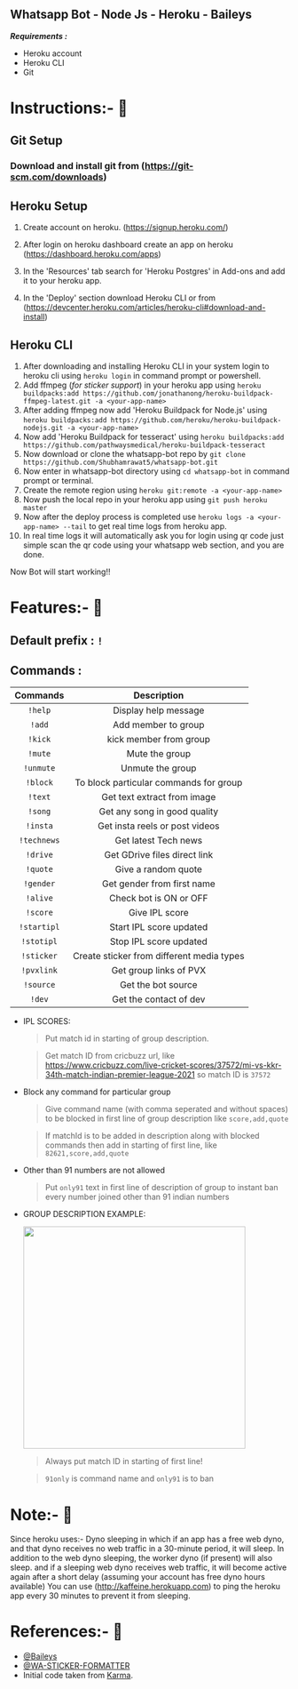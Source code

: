 ## Whatsapp Bot - Node Js - Heroku - Baileys

**_Requirements :_**

- Heroku account
- Heroku CLI
- Git

# Instructions:- :rocket:

## Git Setup

### Download and install git from (https://git-scm.com/downloads)

## Heroku Setup

1. Create account on heroku. (https://signup.heroku.com/)

2. After login on heroku dashboard create an app on heroku (https://dashboard.heroku.com/apps)

3. In the 'Resources' tab search for 'Heroku Postgres' in Add-ons and add it to your heroku app.

4. In the 'Deploy' section download Heroku CLI or from (https://devcenter.heroku.com/articles/heroku-cli#download-and-install)

## Heroku CLI

1. After downloading and installing Heroku CLI in your system login to heroku cli using `heroku login` in command prompt or powershell.
2. Add ffmpeg (_for sticker support_) in your heroku app using `heroku buildpacks:add https://github.com/jonathanong/heroku-buildpack-ffmpeg-latest.git -a <your-app-name>`
3. After adding ffmpeg now add 'Heroku Buildpack for Node.js' using `heroku buildpacks:add https://github.com/heroku/heroku-buildpack-nodejs.git -a <your-app-name>`
4. Now add 'Heroku Buildpack for tesseract' using `heroku buildpacks:add https://github.com/pathwaysmedical/heroku-buildpack-tesseract`
5. Now download or clone the whatsapp-bot repo by `git clone https://github.com/Shubhamrawat5/whatsapp-bot.git`
6. Now enter in whatsapp-bot directory using `cd whatsapp-bot` in command prompt or terminal.
7. Create the remote region using `heroku git:remote -a <your-app-name>`
8. Now push the local repo in your heroku app using `git push heroku master`
9. Now after the deploy process is completed use `heroku logs -a <your-app-name> --tail` to get real time logs from heroku app.
10. In real time logs it will automatically ask you for login using qr code just simple scan the qr code using your whatsapp web section, and you are done.

Now Bot will start working!!

# Features:- :rocket:

## Default prefix : `!`

## Commands :

|  Commands   |                Description                |
| :---------: | :---------------------------------------: |
|   `!help`   |           Display help message            |
|   `!add`    |            Add member to group            |
|   `!kick`   |          kick member from group           |
|   `!mute`   |              Mute the group               |
|  `!unmute`  |             Unmute the group              |
|  `!block`   |  To block particular commands for group   |
|   `!text`   |        Get text extract from image        |
|   `!song`   |       Get any song in good quality        |
|  `!insta`   |      Get insta reels or post videos       |
| `!technews` |           Get latest Tech news            |
|  `!drive`   |       Get GDrive files direct link        |
|  `!quote`   |            Give a random quote            |
|  `!gender`  |        Get gender from first name         |
|  `!alive`   |          Check bot is ON or OFF           |
|  `!score`   |              Give IPL score               |
| `!startipl` |          Start IPL score updated          |
| `!stotipl`  |          Stop IPL score updated           |
| `!sticker`  | Create sticker from different media types |
| `!pvxlink`  |          Get group links of PVX           |
|  `!source`  |            Get the bot source             |
|   `!dev`    |          Get the contact of dev           |

- IPL SCORES:

  > Put match id in starting of group description.

  > Get match ID from cricbuzz url, like https://www.cricbuzz.com/live-cricket-scores/37572/mi-vs-kkr-34th-match-indian-premier-league-2021 so match ID is `37572`

- Block any command for particular group

  > Give command name (with comma seperated and without spaces) to be blocked in first line of group description like `score,add,quote`

  > If matchId is to be added in description along with blocked commands then add in starting of first line, like `82621,score,add,quote`

- Other than 91 numbers are not allowed

  > Put `only91` text in first line of description of group to instant ban every number joined other than 91 indian numbers

- GROUP DESCRIPTION EXAMPLE:

   <img src="https://i.ibb.co/2Z8t9Qm/IMG-20211006-154704.jpg" width="400"/>

  > Always put match ID in starting of first line!

  > `91only` is command name and `only91` is to ban

# Note:- :rocket:

Since heroku uses:- Dyno sleeping in which if an app has a free web dyno, and that dyno receives no web traffic in a 30-minute period, it will sleep. In addition to the web dyno sleeping, the worker dyno (if present) will also sleep. and if a sleeping web dyno receives web traffic, it will become active again after a short delay (assuming your account has free dyno hours available)
You can use (http://kaffeine.herokuapp.com) to ping the heroku app every 30 minutes to prevent it from sleeping.

# References:- :rocket:

- [@Baileys](https://github.com/adiwajshing/Baileys)
- [@WA-STICKER-FORMATTER](https://github.com/Alensaito1/wa-sticker-formatter)
- Initial code taken from [Karma](https://github.com/karmaisgreat/simple-whatsapp-bot).
